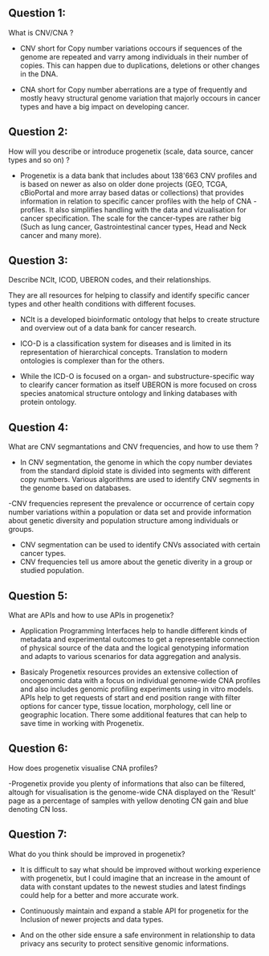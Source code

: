 ## Question 1:
What is CNV/CNA ? 

- CNV short for Copy number variations occours if sequences of the genome are repeated and varry among individuals in
  their number of copies. This can happen due to duplications, deletions or other changes in the DNA. 

- CNA short for Copy number aberrations are a type of frequently and mostly heavy structural genome variation that
  majorly occours in cancer types and have a big impact on developing cancer. 


## Question 2:
How will you describe or introduce progenetix (scale, data source, cancer types and so on) ?

- Progenetix is a data bank that includes about 138'663 CNV profiles and is based on newer as also on older done projects (GEO, TCGA, cBioPortal and more array based datas or collections) that provides information in relation to specific cancer profiles with the help of CNA - profiles. It also simplifies handling with the data and vizualisation for cancer specification. The scale for the cancer-types are rather big (Such as lung cancer, Gastrointestinal cancer types, Head and Neck cancer and many more).
  

## Question 3:
Describe NCIt, ICOD, UBERON codes, and their relationships. 

They are all resources for helping to classify and identify specific cancer types and other health conditions with different focuses.

- NCIt is a developed bioinformatic ontology that helps to create structure and overview out of a data bank for cancer research.

- ICO-D is a classification system for diseases and is limited in its representation of hierarchical concepts. Translation to modern ontologies is complexer than for the others.

- While the ICD-O is focused on a organ- and substructure-specific way to clearify cancer formation as itself UBERON is more focused on cross species anatomical structure ontology and linking databases with protein
  ontology.



## Question 4:
What are CNV segmantations and CNV frequencies, and how to use them ?

- In CNV segmentation, the genome in which the copy number deviates from the standard diploid state is divided into segments with different copy numbers. Various algorithms are used to identify CNV segments in the genome based on databases.

-CNV frequencies represent the prevalence or occurrence of certain copy number variations within a population or data set and provide information about genetic diversity and population structure among individuals or groups.

- CNV segmentation can be used to identify CNVs associated with certain cancer types.
- CNV frequencies tell us amore about the genetic diverity in a group or studied population.  

## Question 5: 
What are APIs and how to use APIs in progenetix?

- Application Programming Interfaces help to handle different kinds of metadata and experimental outcomes to get a representable connection of physical source of the data and the logical genotyping information and adapts
  to various scenarios for data aggregation and analysis.

- Basicaly Progenetix resources provides an extensive collection of oncogenomic data with a focus on individual genome-wide CNA profiles and also includes genomic profiling experiments using in vitro models. APIs help to
  get requests of start and end position range with filter options for cancer type, tissue location, morphology, cell line or geographic location. There some additional features that can help to save time in working with
  Progenetix. 

## Question 6:
How does progenetix visualise CNA profiles?

-Progenetix provide you plenty of informations that also can be filtered, altough for visualisation is the genome-wide CNA displayed on the 'Result' page as a percentage of samples with yellow denoting CN gain and blue 
 denoting CN loss. 

## Question 7:
What do you think should be improved in progenetix?

- It is difficult to say what should be improved without working experience with progenetix, but I could imagine that an increase in the amount of data with constant updates to the newest studies and latest findings could
  help for a better and more accurate work. 

- Continuously maintain and expand a stable API for progenetix for the Inclusion of newer projects and data types. 

- And on the other side ensure a safe environment in relationship to data privacy ans security to protect sensitive genomic informations. 
